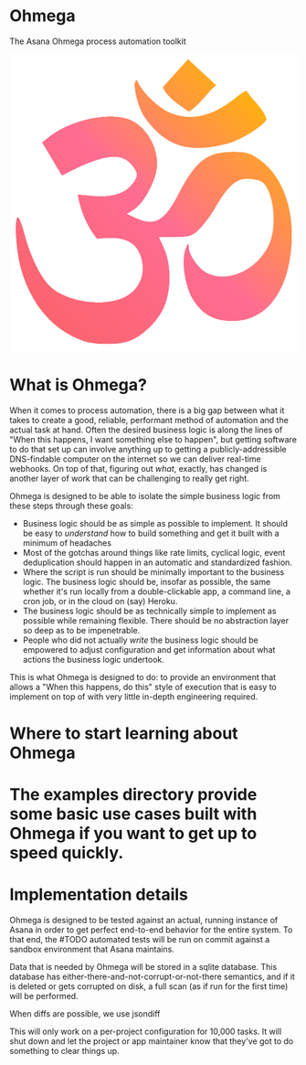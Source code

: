# Ohmega
The Asana Ohmega process automation toolkit

![Ohmega logo](ohmega_logo.png)

# What is Ohmega?

When it comes to process automation, there is a big gap between what it takes to create a good, reliable, performant method of automation and the actual task at hand. Often the desired business logic is along the lines of "When this happens, I want something else to happen", but getting software to do that set up can involve anything up to getting a publicly-addressible DNS-findable computer on the internet so we can deliver real-time webhooks. On top of that, figuring out *what*, exactly, has changed is another layer of work that can be challenging to really get right.

Ohmega is designed to be able to isolate the simple business logic from these steps through these goals:

* Business logic should be as simple as possible to implement. It should be easy to *understand* how to build something and get it built with a minimum of headaches
* Most of the gotchas around things like rate limits, cyclical logic, event deduplication should happen in an automatic and standardized fashion.
* Where the script is run should be minimally important to the business logic. The business logic should be, insofar as possible, the same whether it's run locally from a double-clickable app, a command line, a cron job, or in the cloud on (say) Heroku.
* The business logic should be as technically simple to implement as possible while remaining flexible. There should be no abstraction layer so deep as to be impenetrable.
* People who did not actually *write* the business logic should be empowered to adjust configuration and get information about what actions the business logic undertook.

This is what Ohmega is designed to do: to provide an environment that allows a "When this happens, do this" style of execution that is easy to implement on top of with very little in-depth engineering required.

# Where to start learning about Ohmega

# The examples directory provide some basic use cases built with Ohmega if you want to get up to speed quickly.

# Implementation details

Ohmega is designed to be tested against an actual, running instance of Asana in order to get perfect end-to-end behavior for the entire system. To that end, the #TODO automated tests will be run on commit against a sandbox environment that Asana maintains.

Data that is needed by Ohmega will be stored in a sqlite database. This database has either-there-and-not-corrupt-or-not-there semantics, and if it is deleted or gets corrupted on disk, a full scan (as if run for the first time) will be performed.

When diffs are possible, we use jsondiff

This will only work on a per-project configuration for 10,000 tasks. It will shut down and let the project or app maintainer know that they've got to do something to clear things up.

